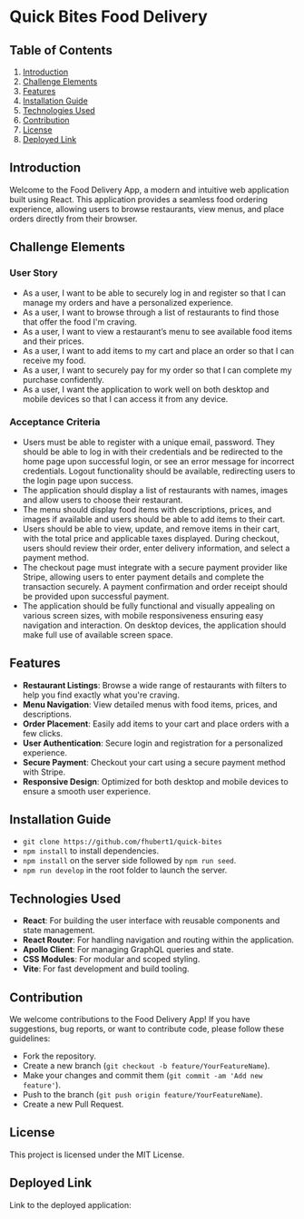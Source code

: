 # Quick Bites Food Delivery

## Table of Contents
1. [Introduction](#introduction)
2. [Challenge Elements](#challenge-elements)
3. [Features](#features)
4. [Installation Guide](#installation-guide)
5. [Technologies Used](#technologies-used)
6. [Contribution](#contribution)
7. [License](#license)
8. [Deployed Link](#deployed-link)

## Introduction
Welcome to the Food Delivery App, a modern and intuitive web application built using React. This application provides a seamless food ordering experience, allowing users to browse restaurants, view menus, and place orders directly from their browser.

## Challenge Elements

### User Story
- As a user, I want to be able to securely log in and register so that I can manage my orders and have a personalized experience.
- As a user, I want to browse through a list of restaurants to find those that offer the food I'm craving.
- As a user, I want to view a restaurant’s menu to see available food items and their prices.
- As a user, I want to add items to my cart and place an order so that I can receive my food.
- As a user, I want to securely pay for my order so that I can complete my purchase confidently.
- As a user, I want the application to work well on both desktop and mobile devices so that I can access it from any device.

### Acceptance Criteria
- Users must be able to register with a unique email, password. They should be able to log in with their credentials and be redirected to the home page upon successful login, or see an error message for incorrect credentials. Logout functionality should be available, redirecting users to the login page upon success.
- The application should display a list of restaurants with names, images and allow users to choose their restaurant.
- The menu should display food items with descriptions, prices, and images if available and users should be able to add items to their cart.
- Users should be able to view, update, and remove items in their cart, with the total price and applicable taxes displayed. During checkout, users should review their order, enter delivery information, and select a payment method.
- The checkout page must integrate with a secure payment provider like Stripe, allowing users to enter payment details and complete the transaction securely. A payment confirmation and order receipt should be provided upon successful payment.
- The application should be fully functional and visually appealing on various screen sizes, with mobile responsiveness ensuring easy navigation and interaction. On desktop devices, the application should make full use of available screen space.

## Features
- **Restaurant Listings**: Browse a wide range of restaurants with filters to help you find exactly what you're craving.
- **Menu Navigation**: View detailed menus with food items, prices, and descriptions.
- **Order Placement**: Easily add items to your cart and place orders with a few clicks.
- **User Authentication**: Secure login and registration for a personalized experience.
- **Secure Payment**: Checkout your cart using a secure payment method with Stripe.
- **Responsive Design**: Optimized for both desktop and mobile devices to ensure a smooth user experience.

## Installation Guide
- `git clone https://github.com/fhubert1/quick-bites`
- `npm install` to install dependencies.
- `npm install` on the server side followed by `npm run seed`.
- `npm run develop` in the root folder to launch the server.

## Technologies Used
- **React**: For building the user interface with reusable components and state management.
- **React Router**: For handling navigation and routing within the application.
- **Apollo Client**: For managing GraphQL queries and state.
- **CSS Modules**: For modular and scoped styling.
- **Vite**: For fast development and build tooling.

## Contribution
We welcome contributions to the Food Delivery App! If you have suggestions, bug reports, or want to contribute code, please follow these guidelines:
- Fork the repository.
- Create a new branch (`git checkout -b feature/YourFeatureName`).
- Make your changes and commit them (`git commit -am 'Add new feature'`).
- Push to the branch (`git push origin feature/YourFeatureName`).
- Create a new Pull Request.

## License
This project is licensed under the MIT License.

## Deployed Link
Link to the deployed application: 
